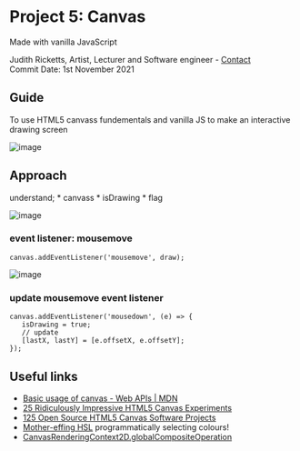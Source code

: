 ##
# Project 5: Canvas
Made with vanilla JavaScript

Judith Ricketts, Artist, Lecturer and Software engineer - [Contact](https://lovespictures.com/)  
Commit Date: 1st November 2021

## Guide

To use HTML5 canvass fundementals and vanilla JS to make an interactive drawing screen

![image](https://user-images.githubusercontent.com/25634451/139667783-0272d0b8-a346-44ea-b108-06a79c7d221b.png)

## Approach

understand; 
    * canvass
    * isDrawing 
    * flag


![image](https://user-images.githubusercontent.com/25634451/139657132-5a30af57-cdb8-4d06-ab8c-5aa7d3ca92b2.png)

<!-- code example - tabulate -->
### event listener: mousemove

    canvas.addEventListener('mousemove', draw);
<!-- code example -->

![image](https://user-images.githubusercontent.com/25634451/139660180-5f66fbef-388c-458b-866e-93b6e8ce9543.png)
<!-- code example - tabulate -->
### update mousemove event listener  

    canvas.addEventListener('mousedown', (e) => {
       isDrawing = true; 
       // update
       [lastX, lastY] = [e.offsetX, e.offsetY];
    });
 
## Useful links
* [Basic usage of canvas - Web APIs | MDN](https://developer.mozilla.org/en-US/docs/Web/API/Canvas_API/Tutorial/Basic_usage) 
* [25 Ridiculously Impressive HTML5 Canvas Experiments](https://code.tutsplus.com/articles/21-ridiculously-impressive-html5-canvas-experiments--net-14210) 
* [125 Open Source HTML5 Canvas Software Projects](https://opensourcelibs.com/libs/html5-canvas) 
* [Mother-effing HSL](https://mothereffinghsl.com/)  programmatically selecting colours!
* [CanvasRenderingContext2D.globalCompositeOperation](https://developer.mozilla.org/en-US/docs/Web/API/CanvasRenderingContext2D/globalCompositeOperation)  

<!-- list of questions -->
<!-- 
What is destructuring an array  - a shortened version of an array 
what are the different blend modes - // ctx.globalCompositeOperation = 'multiply'; 
Search: global Composite Operator 
xx
xx

-->


<!-- A List of JavaScript Array Methods -->
<!-- guide  https://github.com/nitishdayal/JavaScript30 -->
<!-- formatting read.me https://docs.github.com/en/github/writing-on-github/getting-started-with-writing-and-formatting-on-github/basic-writing-and-formatting-syntax -->
